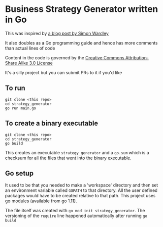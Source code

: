# Business Strategy Generator written in Go

This was inspired by [a blog post by Simon Wardley](http://blog.gardeviance.org/2014/07/a-quick-route-to-building-strategy.html)

It also doubles as a Go programming guide and hence has more comments than actual lines of code

Content in the code is governed by the [Creative Commons Attribution-Share Alike 3.0 License](http://creativecommons.org/licenses/by-sa/3.0/)

It's a silly project but you can submit PRs to it if you'd like

## To run

```
git clone <this repo>
cd strategy_generator
go run main.go
```

## To create a binary executable

```
git clone <this repo>
cd strategy_generator
go build
```

This creates an executable `strategy_generator` and a `go.sum` which is a checksum for all the files that went into the binary executable.

## Go setup

It used to be that you needed to make a 'workspace' directory and then set an environment variable called `GOPATH` to that directory. All the user defined packages would have to be created relative to that path. This project uses go modules (available from go 1.11).

The file itself was created with `go mod init strategy_generator`. The versioning of the `require` line happened automatically after running `go build`
